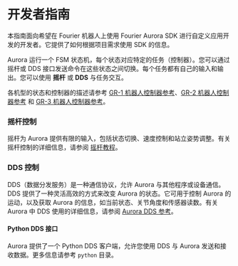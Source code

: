 # 开发者指南

本指南面向希望在 Fourier 机器人上使用 Fourier Aurora SDK 进行自定义应用开发的开发者。它提供了如何根据项目需求使用 SDK 的信息。

Aurora 运行一个 FSM 状态机，每个状态对应特定的任务（控制器）。您可以通过摇杆或 DDS 接口发送命令在这些状态之间切换。每个任务都有自己的输入和输出。您可以使用 **摇杆** 或 **DDS** 与任务交互。

各机型的状态和控制器的描述请参考 [GR-1 机器人控制器参考](./gr1/robot_controller_reference_CN.md)、[GR-2 机器人控制器参考](./gr2/robot_controller_reference_CN.md) 和 [GR-3 机器人控制器参考](./gr3/robot_controller_reference_CN.md)。

### 摇杆控制

摇杆为 Aurora 提供有限的输入，包括状态切换、速度控制和站立姿势调整。有关摇杆控制的详细信息，请参阅 [摇杆教程](../../doc/CN/joystick_tutorial_CN.md)。

### DDS 控制

DDS（数据分发服务）是一种通信协议，允许 Aurora 与其他程序或设备通信。DDS 提供了一种灵活高效的方式来改变 Aurora 的状态。它可用于控制 Aurora 的运动，以及获取 Aurora 的信息，如当前状态、关节角度和传感器读数。有关 Aurora 中 DDS 使用的详细信息，请参阅 [Aurora DDS 参考](./aurora_dds_reference_CN.md)。

#### Python DDS 接口

Aurora 提供了一个 Python DDS 客户端，允许您使用 DDS 与 Aurora 发送和接收数据。更多信息请参考 `python` 目录。
